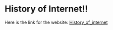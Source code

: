 # History of Internet!!


Here is the link for the website: [History_of_internet](poojakb.eastus.azurecontainer.io:80)